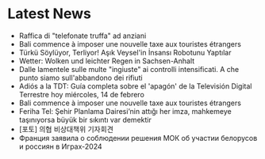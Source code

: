 # Latest News
-  Raffica di "telefonate truffa" ad anziani
-  Bali commence à imposer une nouvelle taxe aux touristes étrangers
-  Türkü Söylüyor, Terliyor! Aşık Veysel'in İnsansı Robotunu Yaptılar
-  Wetter: Wolken und leichter Regen in Sachsen-Anhalt
-  Dalle lamentele sulle multe "ingiuste" ai controlli intensificati. A che punto siamo sull'abbandono dei rifiuti
-  Adiós a la TDT: Guía completa sobre el 'apagón' de la Televisión Digital Terrestre hoy miércoles, 14 de febrero
-  Bali commence à imposer une nouvelle taxe aux touristes étrangers
-  Feriha Tel: Şehir Planlama Dairesi’nin attığı her imza, mahkemeye taşınıyorsa büyük bir sıkıntı var demektir
-  [포토] 의협 비상대책위 기자회견
-  Франция заявила о соблюдении решения МОК об участии белорусов и россиян в Играх-2024
